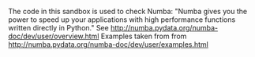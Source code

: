 The code in this sandbox is used to check Numba:
"Numba gives you the power to speed up your applications with high performance functions written directly in Python."
See http://numba.pydata.org/numba-doc/dev/user/overview.html
Examples taken from from http://numba.pydata.org/numba-doc/dev/user/examples.html
